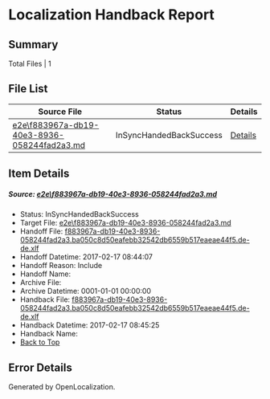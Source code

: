 # <a name='report-top'></a> Localization Handback Report

## Summary
 Total Files | 1

## File List
 Source File | Status | Details 
 ----------- | ------ | ------- 
 [e2e\f883967a-db19-40e3-8936-058244fad2a3.md](https://github.com/OpenLocalizationTestOrg/ol-test0/blob/51922a204443b7f01d974751adc5cf54f139263d/e2e/f883967a-db19-40e3-8936-058244fad2a3.md) | InSyncHandedBackSuccess | [Details](#07d797a203c18c996e3542f2576ffb2204adbcd86)

## Item Details
##### <a name='07d797a203c18c996e3542f2576ffb2204adbcd86'></a> Source: [e2e\f883967a-db19-40e3-8936-058244fad2a3.md](https://github.com/OpenLocalizationTestOrg/ol-test0/blob/51922a204443b7f01d974751adc5cf54f139263d/e2e/f883967a-db19-40e3-8936-058244fad2a3.md)
* Status: InSyncHandedBackSuccess
* Target File: [e2e\f883967a-db19-40e3-8936-058244fad2a3.md](https://github.com/OpenLocalizationTestOrg/ol-test4-dede/blob/24470c7318fdd75d14def34e9cf93a0a6d45e7f1/e2e/f883967a-db19-40e3-8936-058244fad2a3.md)
* Handoff File: [f883967a-db19-40e3-8936-058244fad2a3.ba050c8d50eafebb32542db6559b517eaeae44f5.de-de.xlf](https://github.com/OpenLocalizationTestOrg/ol-test4-handoff/blob/071e4fe6bd7510e5aef2f9eaebc9786d856ed4a5/ol-handoff/OpenLocalizationTestOrg/ol-test4-dede/xinjiang/ht/f883967a-db19-40e3-8936-058244fad2a3.ba050c8d50eafebb32542db6559b517eaeae44f5.de-de.xlf)
* Handoff Datetime: 2017-02-17 08:44:07
* Handoff Reason: Include
* Handoff Name: 
* Archive File: 
* Archive Datetime: 0001-01-01 00:00:00
* Handback File: [f883967a-db19-40e3-8936-058244fad2a3.ba050c8d50eafebb32542db6559b517eaeae44f5.de-de.xlf](https://github.com/OpenLocalizationTestOrg/ol-test4-handback/blob/4a393fcd6de51152208a7c3cd48ba15bc1cfbe40/ol-handback/OpenLocalizationTestOrg/ol-test4-dede/xinjiang/ht/f883967a-db19-40e3-8936-058244fad2a3.ba050c8d50eafebb32542db6559b517eaeae44f5.de-de.xlf)
* Handback Datetime: 2017-02-17 08:45:25
* Handback Name: 
* [Back to Top](#report-top)


## Error Details

Generated by OpenLocalization.
